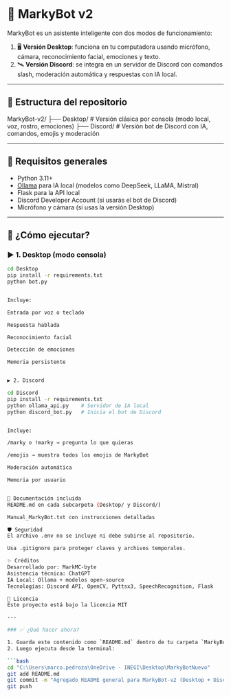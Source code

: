 # 🤖 MarkyBot v2

MarkyBot es un asistente inteligente con dos modos de funcionamiento:

1. 🖥️ **Versión Desktop**: funciona en tu computadora usando micrófono, cámara, reconocimiento facial, emociones y texto.
2. 🛰️ **Versión Discord**: se integra en un servidor de Discord con comandos slash, moderación automática y respuestas con IA local.

---

## 📂 Estructura del repositorio

MarkyBot-v2/
├── Desktop/ # Versión clásica por consola (modo local, voz, rostro, emociones)
├── Discord/ # Versión bot de Discord con IA, comandos, emojis y moderación


---

## 🧠 Requisitos generales

- Python 3.11+
- [Ollama](https://ollama.com) para IA local (modelos como DeepSeek, LLaMA, Mistral)
- Flask para la API local
- Discord Developer Account (si usarás el bot de Discord)
- Micrófono y cámara (si usas la versión Desktop)

---

## 🚀 ¿Cómo ejecutar?

### ▶️ 1. Desktop (modo consola)

```bash
cd Desktop
pip install -r requirements.txt
python bot.py


Incluye:

Entrada por voz o teclado

Respuesta hablada

Reconocimiento facial

Detección de emociones

Memoria persistente


▶️ 2. Discord

cd Discord
pip install -r requirements.txt
python ollama_api.py    # Servidor de IA local
python discord_bot.py   # Inicia el bot de Discord


Incluye:

/marky o !marky → pregunta lo que quieras

/emojis → muestra todos los emojis de MarkyBot

Moderación automática

Memoria por usuario


📘 Documentación incluida
README.md en cada subcarpeta (Desktop/ y Discord/)

Manual_MarkyBot.txt con instrucciones detalladas

🛡️ Seguridad
El archivo .env no se incluye ni debe subirse al repositorio.

Usa .gitignore para proteger claves y archivos temporales.

✨ Créditos
Desarrollado por: MarkMC-byte
Asistencia técnica: ChatGPT
IA Local: Ollama + modelos open-source
Tecnologías: Discord API, OpenCV, Pyttsx3, SpeechRecognition, Flask

📌 Licencia
Este proyecto está bajo la licencia MIT

---

### ✅ ¿Qué hacer ahora?

1. Guarda este contenido como `README.md` dentro de tu carpeta `MarkyBotNuevo`
2. Luego ejecuta desde la terminal:

```bash
cd "C:\Users\marco.pedroza\OneDrive - INEGI\Desktop\MarkyBotNuevo"
git add README.md
git commit -m "Agregado README general para MarkyBot-v2 (Desktop + Discord)"
git push
